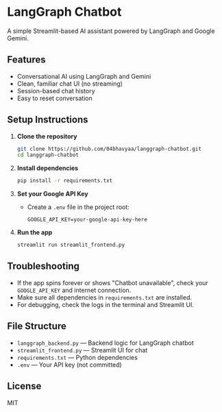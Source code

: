 # LangGraph Chatbot

A simple Streamlit-based AI assistant powered by LangGraph and Google Gemini.

## Features

- Conversational AI using LangGraph and Gemini
- Clean, familiar chat UI (no streaming)
- Session-based chat history
- Easy to reset conversation

## Setup Instructions

1. **Clone the repository**

   ```sh
   git clone https://github.com/04bhavyaa/langgraph-chatbot.git
   cd langgraph-chatbot
   ```

2. **Install dependencies**

   ```sh
   pip install -r requirements.txt
   ```

3. **Set your Google API Key**

   - Create a `.env` file in the project root:
     ```env
     GOOGLE_API_KEY=your-google-api-key-here
     ```

4. **Run the app**
   ```sh
   streamlit run streamlit_frontend.py
   ```

## Troubleshooting

- If the app spins forever or shows "Chatbot unavailable", check your `GOOGLE_API_KEY` and internet connection.
- Make sure all dependencies in `requirements.txt` are installed.
- For debugging, check the logs in the terminal and Streamlit UI.

## File Structure

- `langgraph_backend.py` — Backend logic for LangGraph chatbot
- `streamlit_frontend.py` — Streamlit UI for chat
- `requirements.txt` — Python dependencies
- `.env` — Your API key (not committed)

## License

MIT
